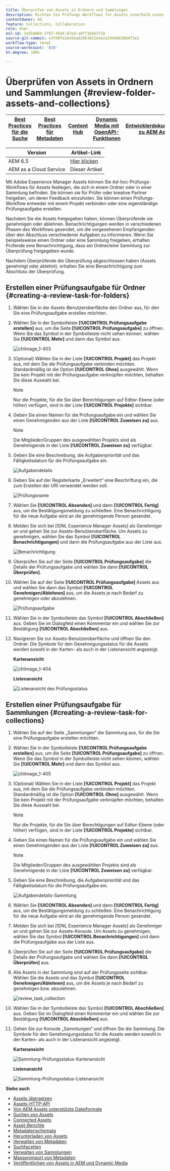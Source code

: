 ```yaml
---
title: Überprüfen von Assets in Ordnern und Sammlungen
description: Richten Sie Prüfungs-Workflows für Assets innerhalb eines Ordners oder einer Sammlung ein und geben Sie diese für Prüfer oder kreative Partner frei, um Feedback zu erhalten.
contentOwner: AG
feature: Collections, Collaboration
role: User
exl-id: 1e5bdd66-2707-4584-87ed-a0ff1bde3718
source-git-commit: e3fd0fe2ee5bad2863812ede2a294dd63864f3e2
workflow-type: tm+mt
source-wordcount: '838'
ht-degree: 100%

---
```


# Überprüfen von Assets in Ordnern und Sammlungen {#review-folder-assets-and-collections}

| [Best Practices für die Suche](/help/assets/search-best-practices.md) | [Best Practices für Metadaten](/help/assets/metadata-best-practices.md) | [Content Hub](/help/assets/product-overview.md) | [Dynamic Media mit OpenAPI-Funktionen](/help/assets/dynamic-media-open-apis-overview.md) | [Entwicklerdokumentation zu AEM Assets](https://developer.adobe.com/experience-cloud/experience-manager-apis/) |
| ------------- | --------------------------- |---------|----|-----|

| Version | Artikel-Link |
| -------- | ---------------------------- |
| AEM 6.5 | [Hier klicken](https://experienceleague.adobe.com/docs/experience-manager-65/assets/using/bulk-approval.html?lang=de) |
| AEM as a Cloud Service | Dieser Artikel |

Mit Adobe Experience Manager Assets können Sie Ad-hoc-Prüfungs-Workflows für Assets festlegen, die sich in einem Ordner oder in einer Sammlung befinden. Sie können sie für Prüfer oder kreative Partner freigeben, um deren Feedback einzuholen. Sie können einen Prüfungs-Workflow entweder mit einem Projekt verbinden oder eine eigenständige Prüfungsaufgabe erstellen.

Nachdem Sie die Assets freigegeben haben, können Überprüfende sie genehmigen oder ablehnen. Benachrichtigungen werden in verschiedenen Phasen des Workflows gesendet, um die vorgesehenen Empfangenden über den Abschluss verschiedener Aufgaben zu informieren. Wenn Sie beispielsweise einen Ordner oder eine Sammlung freigeben, erhalten Prüfende eine Benachrichtigung, dass ein Ordner/eine Sammlung zur Überprüfung freigegeben wurde.

Nachdem Überprüfende die Überprüfung abgeschlossen haben (Assets genehmigt oder ablehnt), erhalten Sie eine Benachrichtigung zum Abschluss der Überprüfung.

## Erstellen einer Prüfungsaufgabe für Ordner {#creating-a-review-task-for-folders}

1. Wählen Sie in der Assets-Benutzeroberfläche den Ordner aus, für den Sie eine Prüfungsaufgabe erstellen möchten.
1. Wählen Sie in der Symbolleiste **[!UICONTROL Prüfungsaufgabe erstellen]** aus, um die Seite **[!UICONTROL Prüfungsaufgabe]** zu öffnen. Wenn Sie das Symbol in der Symbolleiste nicht sehen können, wählen Sie **[!UICONTROL Mehr]** und dann das Symbol aus.

   ![chlimage_1-403](assets/chlimage_1-403.png)

1. (Optional) Wählen Sie in der Liste **[!UICONTROL Projekt]** das Projekt aus, mit dem Sie die Prüfungsaufgabe verbinden möchten. Standardmäßig ist die Option **[!UICONTROL Ohne]** ausgewählt. Wenn Sie kein Projekt mit der Prüfungsaufgabe verknüpfen möchten, behalten Sie diese Auswahl bei.

   >[!NOTE]
   >
   >Nur die Projekte, für die Sie über Berechtigungen auf Editor-Ebene (oder höher) verfügen, sind in der Liste **[!UICONTROL Projekte]** sichtbar.

1. Geben Sie einen Namen für die Prüfungsaufgabe ein und wählen Sie einen Genehmigenden aus der Liste **[!UICONTROL Zuweisen zu]** aus.

   >[!NOTE]
   >
   >Die Mitglieder/Gruppen des ausgewählten Projekts sind als Genehmigende in der Liste **[!UICONTROL Zuweisen zu]** verfügbar.

1. Geben Sie eine Beschreibung, die Aufgabenpriorität und das Fälligkeitsdatum für die Prüfungsaufgabe ein.

   ![Aufgabendetails](assets/task_details.png)

1. Geben Sie auf der Registerkarte „Erweitert“ eine Beschriftung ein, die zum Erstellen der URI verwendet werden soll.

   ![Prüfungsname](assets/review_name.png)

1. Wählen Sie **[!UICONTROL Absenden]** und dann **[!UICONTROL Fertig]** aus, um die Bestätigungsmeldung zu schließen. Eine Benachrichtigung für die neue Aufgabe wird an die genehmigende Person gesendet.
1. Melden Sie sich bei [!DNL Experience Manager Assets] als Genehmiger an und gehen Sie zur Assets-Benutzeroberfläche. Um Assets zu genehmigen, wählen Sie das Symbol **[!UICONTROL Benachrichtigungen]** und dann die Prüfungsaufgabe aus der Liste aus.

   ![Benachrichtigung](assets/notification.png)

1. Überprüfen Sie auf der Seite **[!UICONTROL Prüfungsaufgabe]** die Details der Prüfungsaufgabe und wählen Sie dann **[!UICONTROL Überprüfen]**.
1. Wählen Sie auf der Seite **[!UICONTROL Prüfungsaufgabe]** Assets aus und wählen Sie dann das Symbol **[!UICONTROL Genehmigen/Ablehnen]** aus, um die Assets je nach Bedarf zu genehmigen oder abzulehnen.

   ![Prüfungsaufgabe](assets/review_task.png)

1. Wählen Sie in der Symbolleiste das Symbol **[!UICONTROL Abschließen]** aus. Geben Sie im Dialogfeld einen Kommentar ein und wählen Sie zur Bestätigung **[!UICONTROL Abschließen]** aus.
1. Navigieren Sie zur Assets-Benutzeroberfläche und öffnen Sie den Ordner. Die Symbole für den Genehmigungsstatus für die Assets werden sowohl in der Karten- als auch in der Listenansicht angezeigt.

   **Kartenansicht**

   ![chlimage_1-404](assets/chlimage_1-404.png)

   **Listenansicht**

   ![Listenansicht des Prüfungsstatus](assets/review_status_listview.png)

## Erstellen einer Prüfungsaufgabe für Sammlungen {#creating-a-review-task-for-collections}

1. Wählen Sie auf der Seite „Sammlungen“ die Sammlung aus, für die Sie eine Prüfungsaufgabe erstellen möchten.
1. Wählen Sie in der Symbolleiste **[!UICONTROL Prüfungsaufgabe erstellen]** aus, um die Seite **[!UICONTROL Prüfungsaufgabe]** zu öffnen. Wenn Sie das Symbol in der Symbolleiste nicht sehen können, wählen Sie **[!UICONTROL Mehr]** und dann das Symbol aus.

   ![chlimage_1-405](assets/chlimage_1-405.png)

1. (Optional) Wählen Sie in der Liste **[!UICONTROL Projekt]** das Projekt aus, mit dem Sie die Prüfungsaufgabe verbinden möchten. Standardmäßig ist die Option **[!UICONTROL Ohne]** ausgewählt. Wenn Sie kein Projekt mit der Prüfungsaufgabe verknüpfen möchten, behalten Sie diese Auswahl bei.

   >[!NOTE]
   >
   >Nur die Projekte, für die Sie über Berechtigungen auf Editor-Ebene (oder höher) verfügen, sind in der Liste **[!UICONTROL Projekte]** sichtbar.

1. Geben Sie einen Namen für die Prüfungsaufgabe ein und wählen Sie einen Genehmigenden aus der Liste **[!UICONTROL Zuweisen zu]** aus.

   >[!NOTE]
   >
   >Die Mitglieder/Gruppen des ausgewählten Projekts sind als Genehmigende in der Liste **[!UICONTROL Zuweisen zu]** verfügbar.

1. Geben Sie eine Beschreibung, die Aufgabenpriorität und das Fälligkeitsdatum für die Prüfungsaufgabe ein.

   ![Aufgabendetails-Sammlung](assets/task_details-collection.png)

1. Wählen Sie **[!UICONTROL Absenden]** und dann **[!UICONTROL Fertig]** aus, um die Bestätigungsmeldung zu schließen. Eine Benachrichtigung für die neue Aufgabe wird an die genehmigende Person gesendet.
1. Melden Sie sich bei [!DNL Experience Manager Assets] als Genehmiger an und gehen Sie zur Assets-Konsole. Um Assets zu genehmigen, wählen Sie das Symbol **[!UICONTROL Benachrichtigungen]** und dann die Prüfungsaufgabe aus der Liste aus.
1. Überprüfen Sie auf der Seite **[!UICONTROL Prüfungsaufgabe]** die Details der Prüfungsaufgabe und wählen Sie dann **[!UICONTROL Überprüfen]** aus.
1. Alle Assets in der Sammlung sind auf der Prüfungsseite sichtbar. Wählen Sie die Assets und das Symbol **[!UICONTROL Genehmigen/Ablehnen]** aus, um die Assets je nach Bedarf zu genehmigen bzw. abzulehnen.

   ![review_task_collection](assets/review_task_collection.png)

1. Wählen Sie in der Symbolleiste das Symbol **[!UICONTROL Abschließen]** aus. Geben Sie im Dialogfeld einen Kommentar ein und wählen Sie zur Bestätigung **[!UICONTROL Abschließen]** aus.
1. Gehen Sie zur Konsole „Sammlungen“ und öffnen Sie die Sammlung. Die Symbole für den Genehmigungsstatus für die Assets werden sowohl in der Karten- als auch in der Listenansicht angezeigt.

   **Kartenansicht**

   ![Sammlung-Prüfungsstatus-Kartenansicht](assets/collection_reviewstatuscardview.png)

   **Listenansicht**

   ![Sammlung-Prüfungsstatus-Listenansicht](assets/collection_reviewstatuslistview.png)

**Siehe auch**

* [Assets übersetzen](translate-assets.md)
* [Assets-HTTP-API](mac-api-assets.md)
* [Von AEM Assets unterstützte Dateiformate](file-format-support.md)
* [Suchen von Assets](search-assets.md)
* [Connected Assets](use-assets-across-connected-assets-instances.md)
* [Asset-Berichte](asset-reports.md)
* [Metadatenschemata](metadata-schemas.md)
* [Herunterladen von Assets](download-assets-from-aem.md)
* [Verwalten von Metadaten](manage-metadata.md)
* [Suchfacetten](search-facets.md)
* [Verwalten von Sammlungen](manage-collections.md)
* [Massenimport von Metadaten](metadata-import-export.md)
* [Veröffentlichen von Assets in AEM und Dynamic Media](/help/assets/publish-assets-to-aem-and-dm.md)
